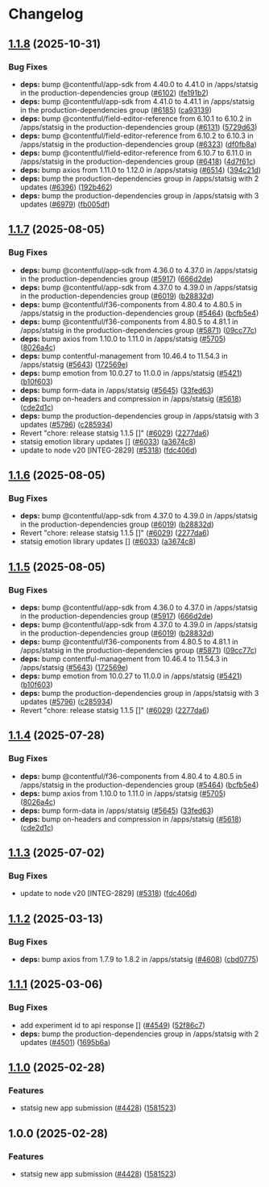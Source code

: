 # Changelog

## [1.1.8](https://github.com/contentful/marketplace-partner-apps/compare/statsig-v1.1.7...statsig-v1.1.8) (2025-10-31)


### Bug Fixes

* **deps:** bump @contentful/app-sdk from 4.40.0 to 4.41.0 in /apps/statsig in the production-dependencies group ([#6102](https://github.com/contentful/marketplace-partner-apps/issues/6102)) ([fe191b2](https://github.com/contentful/marketplace-partner-apps/commit/fe191b26d2398b75e31436a26b5d8f14d0980fb6))
* **deps:** bump @contentful/app-sdk from 4.41.0 to 4.41.1 in /apps/statsig in the production-dependencies group ([#6185](https://github.com/contentful/marketplace-partner-apps/issues/6185)) ([ca93139](https://github.com/contentful/marketplace-partner-apps/commit/ca9313945c2ea817fae0c30cc70549bbdb502280))
* **deps:** bump @contentful/field-editor-reference from 6.10.1 to 6.10.2 in /apps/statsig in the production-dependencies group ([#6131](https://github.com/contentful/marketplace-partner-apps/issues/6131)) ([5729d63](https://github.com/contentful/marketplace-partner-apps/commit/5729d63f371675bb6d7583d1aabed99831273245))
* **deps:** bump @contentful/field-editor-reference from 6.10.2 to 6.10.3 in /apps/statsig in the production-dependencies group ([#6323](https://github.com/contentful/marketplace-partner-apps/issues/6323)) ([df0fb8a](https://github.com/contentful/marketplace-partner-apps/commit/df0fb8a03643a6c279c1a1ae30bb73f3dc25efe1))
* **deps:** bump @contentful/field-editor-reference from 6.10.7 to 6.11.0 in /apps/statsig in the production-dependencies group ([#6418](https://github.com/contentful/marketplace-partner-apps/issues/6418)) ([4d7f61c](https://github.com/contentful/marketplace-partner-apps/commit/4d7f61ca7bd662a3e2d65ce4c59936d59fa623fd))
* **deps:** bump axios from 1.11.0 to 1.12.0 in /apps/statsig ([#6514](https://github.com/contentful/marketplace-partner-apps/issues/6514)) ([394c21d](https://github.com/contentful/marketplace-partner-apps/commit/394c21de4cc846d15b2d0dd4e3a7dc5a5781aa05))
* **deps:** bump the production-dependencies group in /apps/statsig with 2 updates ([#6396](https://github.com/contentful/marketplace-partner-apps/issues/6396)) ([192b462](https://github.com/contentful/marketplace-partner-apps/commit/192b462f31ee730bf27227c7a904f1fcb0b0a9c9))
* **deps:** bump the production-dependencies group in /apps/statsig with 3 updates ([#6979](https://github.com/contentful/marketplace-partner-apps/issues/6979)) ([fb005df](https://github.com/contentful/marketplace-partner-apps/commit/fb005df34bee574fa3dfb50eb95d6e390aaee1c1))

## [1.1.7](https://github.com/contentful/marketplace-partner-apps/compare/statsig-v1.1.6...statsig-v1.1.7) (2025-08-05)


### Bug Fixes

* **deps:** bump @contentful/app-sdk from 4.36.0 to 4.37.0 in /apps/statsig in the production-dependencies group ([#5917](https://github.com/contentful/marketplace-partner-apps/issues/5917)) ([666d2de](https://github.com/contentful/marketplace-partner-apps/commit/666d2defe69af15ba9c1c45eeca9503f910ac0b5))
* **deps:** bump @contentful/app-sdk from 4.37.0 to 4.39.0 in /apps/statsig in the production-dependencies group ([#6019](https://github.com/contentful/marketplace-partner-apps/issues/6019)) ([b28832d](https://github.com/contentful/marketplace-partner-apps/commit/b28832d4bd689dd910e285d058851562b0e7a31e))
* **deps:** bump @contentful/f36-components from 4.80.4 to 4.80.5 in /apps/statsig in the production-dependencies group ([#5464](https://github.com/contentful/marketplace-partner-apps/issues/5464)) ([bcfb5e4](https://github.com/contentful/marketplace-partner-apps/commit/bcfb5e4c566de5eca0c773afc68a2efefb540d22))
* **deps:** bump @contentful/f36-components from 4.80.5 to 4.81.1 in /apps/statsig in the production-dependencies group ([#5871](https://github.com/contentful/marketplace-partner-apps/issues/5871)) ([09cc77c](https://github.com/contentful/marketplace-partner-apps/commit/09cc77c6c374bc2af1970f5fc8d1b51107b35706))
* **deps:** bump axios from 1.10.0 to 1.11.0 in /apps/statsig ([#5705](https://github.com/contentful/marketplace-partner-apps/issues/5705)) ([8026a4c](https://github.com/contentful/marketplace-partner-apps/commit/8026a4cbc6867353ac62e22f40a65cd930314950))
* **deps:** bump contentful-management from 10.46.4 to 11.54.3 in /apps/statsig ([#5643](https://github.com/contentful/marketplace-partner-apps/issues/5643)) ([172569e](https://github.com/contentful/marketplace-partner-apps/commit/172569e56949b6b5256f13504e0cb6befa710ba7))
* **deps:** bump emotion from 10.0.27 to 11.0.0 in /apps/statsig ([#5421](https://github.com/contentful/marketplace-partner-apps/issues/5421)) ([b10f603](https://github.com/contentful/marketplace-partner-apps/commit/b10f6031c5b82eec58e9ec25ecf505d5ba9798a7))
* **deps:** bump form-data in /apps/statsig ([#5645](https://github.com/contentful/marketplace-partner-apps/issues/5645)) ([33fed63](https://github.com/contentful/marketplace-partner-apps/commit/33fed6383b1e0c662bff1fd1e7cef0c524d6435e))
* **deps:** bump on-headers and compression in /apps/statsig ([#5618](https://github.com/contentful/marketplace-partner-apps/issues/5618)) ([cde2d1c](https://github.com/contentful/marketplace-partner-apps/commit/cde2d1c315621eec675a134744f5992d9e38055c))
* **deps:** bump the production-dependencies group in /apps/statsig with 3 updates ([#5796](https://github.com/contentful/marketplace-partner-apps/issues/5796)) ([c285934](https://github.com/contentful/marketplace-partner-apps/commit/c285934859b9362109edef8ba98f30cac5f368b4))
* Revert "chore: release  statsig 1.1.5 []" ([#6029](https://github.com/contentful/marketplace-partner-apps/issues/6029)) ([2277da6](https://github.com/contentful/marketplace-partner-apps/commit/2277da6722cfc1ccbb1c470ff3fb150469fc97e9))
* statsig emotion library updates [] ([#6033](https://github.com/contentful/marketplace-partner-apps/issues/6033)) ([a3674c8](https://github.com/contentful/marketplace-partner-apps/commit/a3674c82ad0258f75fc5fa29e145ad60a591e8fa))
* update to node v20 [INTEG-2829] ([#5318](https://github.com/contentful/marketplace-partner-apps/issues/5318)) ([fdc406d](https://github.com/contentful/marketplace-partner-apps/commit/fdc406d9328bc6279abb658dcf5a1bf28795a449))

## [1.1.6](https://github.com/contentful/marketplace-partner-apps/compare/statsig-v1.1.5...statsig-v1.1.6) (2025-08-05)


### Bug Fixes

* **deps:** bump @contentful/app-sdk from 4.37.0 to 4.39.0 in /apps/statsig in the production-dependencies group ([#6019](https://github.com/contentful/marketplace-partner-apps/issues/6019)) ([b28832d](https://github.com/contentful/marketplace-partner-apps/commit/b28832d4bd689dd910e285d058851562b0e7a31e))
* Revert "chore: release  statsig 1.1.5 []" ([#6029](https://github.com/contentful/marketplace-partner-apps/issues/6029)) ([2277da6](https://github.com/contentful/marketplace-partner-apps/commit/2277da6722cfc1ccbb1c470ff3fb150469fc97e9))
* statsig emotion library updates [] ([#6033](https://github.com/contentful/marketplace-partner-apps/issues/6033)) ([a3674c8](https://github.com/contentful/marketplace-partner-apps/commit/a3674c82ad0258f75fc5fa29e145ad60a591e8fa))

## [1.1.5](https://github.com/contentful/marketplace-partner-apps/compare/statsig-v1.1.4...statsig-v1.1.5) (2025-08-05)


### Bug Fixes

* **deps:** bump @contentful/app-sdk from 4.36.0 to 4.37.0 in /apps/statsig in the production-dependencies group ([#5917](https://github.com/contentful/marketplace-partner-apps/issues/5917)) ([666d2de](https://github.com/contentful/marketplace-partner-apps/commit/666d2defe69af15ba9c1c45eeca9503f910ac0b5))
* **deps:** bump @contentful/app-sdk from 4.37.0 to 4.39.0 in /apps/statsig in the production-dependencies group ([#6019](https://github.com/contentful/marketplace-partner-apps/issues/6019)) ([b28832d](https://github.com/contentful/marketplace-partner-apps/commit/b28832d4bd689dd910e285d058851562b0e7a31e))
* **deps:** bump @contentful/f36-components from 4.80.5 to 4.81.1 in /apps/statsig in the production-dependencies group ([#5871](https://github.com/contentful/marketplace-partner-apps/issues/5871)) ([09cc77c](https://github.com/contentful/marketplace-partner-apps/commit/09cc77c6c374bc2af1970f5fc8d1b51107b35706))
* **deps:** bump contentful-management from 10.46.4 to 11.54.3 in /apps/statsig ([#5643](https://github.com/contentful/marketplace-partner-apps/issues/5643)) ([172569e](https://github.com/contentful/marketplace-partner-apps/commit/172569e56949b6b5256f13504e0cb6befa710ba7))
* **deps:** bump emotion from 10.0.27 to 11.0.0 in /apps/statsig ([#5421](https://github.com/contentful/marketplace-partner-apps/issues/5421)) ([b10f603](https://github.com/contentful/marketplace-partner-apps/commit/b10f6031c5b82eec58e9ec25ecf505d5ba9798a7))
* **deps:** bump the production-dependencies group in /apps/statsig with 3 updates ([#5796](https://github.com/contentful/marketplace-partner-apps/issues/5796)) ([c285934](https://github.com/contentful/marketplace-partner-apps/commit/c285934859b9362109edef8ba98f30cac5f368b4))
* Revert "chore: release  statsig 1.1.5 []" ([#6029](https://github.com/contentful/marketplace-partner-apps/issues/6029)) ([2277da6](https://github.com/contentful/marketplace-partner-apps/commit/2277da6722cfc1ccbb1c470ff3fb150469fc97e9))

## [1.1.4](https://github.com/contentful/marketplace-partner-apps/compare/statsig-v1.1.3...statsig-v1.1.4) (2025-07-28)


### Bug Fixes

* **deps:** bump @contentful/f36-components from 4.80.4 to 4.80.5 in /apps/statsig in the production-dependencies group ([#5464](https://github.com/contentful/marketplace-partner-apps/issues/5464)) ([bcfb5e4](https://github.com/contentful/marketplace-partner-apps/commit/bcfb5e4c566de5eca0c773afc68a2efefb540d22))
* **deps:** bump axios from 1.10.0 to 1.11.0 in /apps/statsig ([#5705](https://github.com/contentful/marketplace-partner-apps/issues/5705)) ([8026a4c](https://github.com/contentful/marketplace-partner-apps/commit/8026a4cbc6867353ac62e22f40a65cd930314950))
* **deps:** bump form-data in /apps/statsig ([#5645](https://github.com/contentful/marketplace-partner-apps/issues/5645)) ([33fed63](https://github.com/contentful/marketplace-partner-apps/commit/33fed6383b1e0c662bff1fd1e7cef0c524d6435e))
* **deps:** bump on-headers and compression in /apps/statsig ([#5618](https://github.com/contentful/marketplace-partner-apps/issues/5618)) ([cde2d1c](https://github.com/contentful/marketplace-partner-apps/commit/cde2d1c315621eec675a134744f5992d9e38055c))

## [1.1.3](https://github.com/contentful/marketplace-partner-apps/compare/statsig-v1.1.2...statsig-v1.1.3) (2025-07-02)


### Bug Fixes

* update to node v20 [INTEG-2829] ([#5318](https://github.com/contentful/marketplace-partner-apps/issues/5318)) ([fdc406d](https://github.com/contentful/marketplace-partner-apps/commit/fdc406d9328bc6279abb658dcf5a1bf28795a449))

## [1.1.2](https://github.com/contentful/marketplace-partner-apps/compare/statsig-v1.1.1...statsig-v1.1.2) (2025-03-13)


### Bug Fixes

* **deps:** bump axios from 1.7.9 to 1.8.2 in /apps/statsig ([#4608](https://github.com/contentful/marketplace-partner-apps/issues/4608)) ([cbd0775](https://github.com/contentful/marketplace-partner-apps/commit/cbd0775b3d80fa277a4e7118edf6dba7ab7b4a32))

## [1.1.1](https://github.com/contentful/marketplace-partner-apps/compare/statsig-v1.1.0...statsig-v1.1.1) (2025-03-06)


### Bug Fixes

* add experiment id to api response [] ([#4549](https://github.com/contentful/marketplace-partner-apps/issues/4549)) ([52f86c7](https://github.com/contentful/marketplace-partner-apps/commit/52f86c7d978a4d0c9001f377fca5ea146e1f1f56))
* **deps:** bump the production-dependencies group in /apps/statsig with 2 updates ([#4501](https://github.com/contentful/marketplace-partner-apps/issues/4501)) ([1695b6a](https://github.com/contentful/marketplace-partner-apps/commit/1695b6afa5c4f783591fcfe0718a651441ec6d0c))

## [1.1.0](https://github.com/contentful/marketplace-partner-apps/compare/statsig-v1.0.0...statsig-v1.1.0) (2025-02-28)


### Features

* statsig new app submission ([#4428](https://github.com/contentful/marketplace-partner-apps/issues/4428)) ([1581523](https://github.com/contentful/marketplace-partner-apps/commit/15815230a0c3fc213f6aad5e1dafffc05ac1cc0f))

## 1.0.0 (2025-02-28)


### Features

* statsig new app submission ([#4428](https://github.com/contentful/marketplace-partner-apps/issues/4428)) ([1581523](https://github.com/contentful/marketplace-partner-apps/commit/15815230a0c3fc213f6aad5e1dafffc05ac1cc0f))
